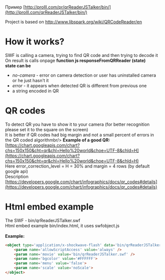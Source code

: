 Пример [http://prolll.com/pr/qrReaderJSTalker/bin/](http://prolll.com/qrReaderJSTalker/bin/)

Project is based on http://www.libspark.org/wiki/QRCodeReader/en
# How it works?
SWF is calling a camera, trying to find QR code and then trying to decode it<br/>
On result is calls onpage **function js responseFromQRReader (state)**<br/>
**state can be**
- *no-camera* - error on camera detection or user has uninstalled camera or he just hasn't it
- *error* - it appears when detected QR is different from previous one
- a string encoded in QR

# QR codes
To detect QR you have to show it to your camera (for better recognition please set it to the square on the screen)<br/>
It is better if QR codes had big margin and not a small percent of errors in the QR coded algorithmbr/>
**Example of a good QR:**<br/>
[https://chart.googleapis.com/chart?chs=150x150&cht=qr&chl=Hello%20world&choe=UTF-8&chld=H](https://chart.googleapis.com/chart?chs=150x150&cht=qr&chl=Hello%20world&choe=UTF-8&chld=H)<br/>
Here error_correction_level = H = 30% and margin = 4 rows (by default google api)<br/>
Description [https://developers.google.com/chart/infographics/docs/qr_codes#details](https://developers.google.com/chart/infographics/docs/qr_codes#details)<br/>

# Html embed example
The SWF - bin/qrReaderJSTalker.swf<br/>
Html embed example bin/index.html, it uses swfobject.js<br/><br/>
**Example:**
```html
<object type='application/x-shockwave-flash' data='bin/qrReaderJSTalker.swf' width='320' height='240'>
	<param name='allowScriptAccess' value='always' />
	<param name='movie' value='bin/qrReaderJSTalker.swf' />
	<param name='bgcolor' value='#FFFFFF'>
	<param name='menu' value='false'>
	<param name='scale' value='noScale'>
</object>
```
